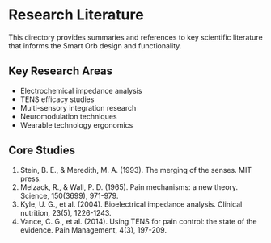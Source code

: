# Research Literature

This directory provides summaries and references to key scientific literature that informs the Smart Orb design and functionality.

## Key Research Areas

- Electrochemical impedance analysis
- TENS efficacy studies
- Multi-sensory integration research
- Neuromodulation techniques
- Wearable technology ergonomics

## Core Studies

1. Stein, B. E., & Meredith, M. A. (1993). The merging of the senses. MIT press.
2. Melzack, R., & Wall, P. D. (1965). Pain mechanisms: a new theory. Science, 150(3699), 971-979.
3. Kyle, U. G., et al. (2004). Bioelectrical impedance analysis. Clinical nutrition, 23(5), 1226-1243.
4. Vance, C. G., et al. (2014). Using TENS for pain control: the state of the evidence. Pain Management, 4(3), 197-209.